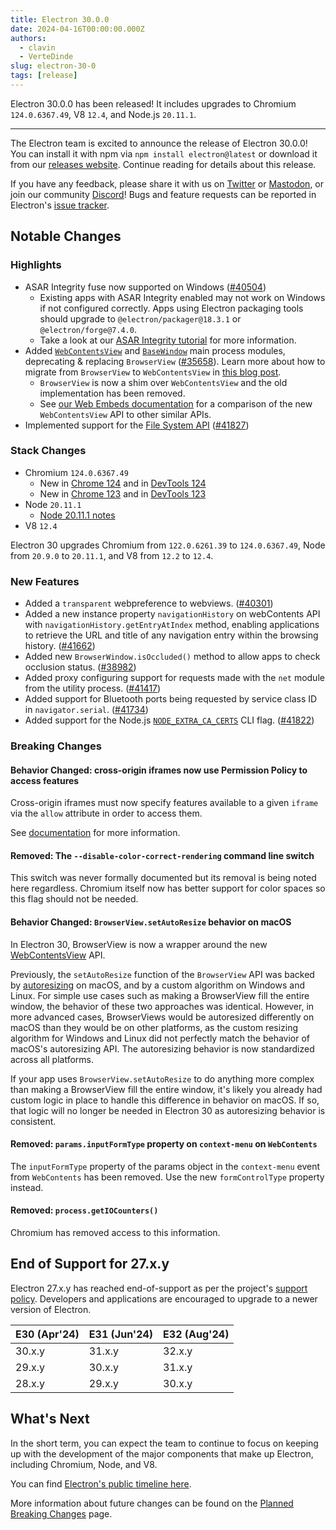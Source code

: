 ```yaml
---
title: Electron 30.0.0
date: 2024-04-16T00:00:00.000Z
authors:
  - clavin
  - VerteDinde
slug: electron-30-0
tags: [release]
---
```


Electron 30.0.0 has been released! It includes upgrades to Chromium `124.0.6367.49`, V8 `12.4`, and Node.js `20.11.1`.

---

The Electron team is excited to announce the release of Electron 30.0.0! You can install it with npm via `npm install electron@latest` or download it from our [releases website](https://releases.electronjs.org/releases/stable). Continue reading for details about this release.

If you have any feedback, please share it with us on [Twitter](https://twitter.com/electronjs) or [Mastodon](https://social.lfx.dev/@electronjs), or join our community [Discord](https://discord.com/invite/electronjs)! Bugs and feature requests can be reported in Electron's [issue tracker](https://github.com/electron/electron/issues).

## Notable Changes

### Highlights

- ASAR Integrity fuse now supported on Windows ([#40504](https://github.com/electron/electron/pull/40504))
  - Existing apps with ASAR Integrity enabled may not work on Windows if not configured correctly. Apps using Electron packaging tools should upgrade to `@electron/packager@18.3.1` or `@electron/forge@7.4.0`.
  - Take a look at our [ASAR Integrity tutorial](https://www.electronjs.org/docs/latest/tutorial/asar-integrity) for more information.
- Added [`WebContentsView`](https://www.electronjs.org/docs/latest/api/web-contents-view) and [`BaseWindow`](https://www.electronjs.org/docs/latest/api/base-window) main process modules, deprecating & replacing `BrowserView` ([#35658](https://github.com/electron/electron/pull/35658)). Learn more about how to migrate from `BrowserView` to `WebContentsView` in [this blog post](https://www.electronjs.org/blog/migrate-to-webcontentsview).
  - `BrowserView` is now a shim over `WebContentsView` and the old implementation has been removed.
  - See [our Web Embeds documentation](https://www.electronjs.org/docs/latest/tutorial/web-embeds) for a comparison of the new `WebContentsView` API to other similar APIs.
- Implemented support for the [File System API](https://developer.mozilla.org/en-US/docs/Web/API/File_System_API) ([#41827](https://github.com/electron/electron/commit/cf1087badd437906f280373decb923733a8523e6))

### Stack Changes

- Chromium `124.0.6367.49`
  - New in [Chrome 124](https://developer.chrome.com/blog/new-in-chrome-124/) and in [DevTools 124](https://developer.chrome.com/blog/new-in-devtools-124/)
  - New in [Chrome 123](https://developer.chrome.com/blog/new-in-chrome-123/) and in [DevTools 123](https://developer.chrome.com/blog/new-in-devtools-123/)
- Node `20.11.1`
  - [Node 20.11.1 notes](https://nodejs.org/en/blog/release/v20.11.1/)
- V8 `12.4`

Electron 30 upgrades Chromium from `122.0.6261.39` to `124.0.6367.49`, Node from `20.9.0` to `20.11.1`, and V8 from `12.2` to `12.4`.

### New Features

- Added a `transparent` webpreference to webviews. ([#40301](https://github.com/electron/electron/pull/40301))
- Added a new instance property `navigationHistory` on webContents API with `navigationHistory.getEntryAtIndex` method, enabling applications to retrieve the URL and title of any navigation entry within the browsing history. ([#41662](https://github.com/electron/electron/pull/41662))
- Added new `BrowserWindow.isOccluded()` method to allow apps to check occlusion status. ([#38982](https://github.com/electron/electron/pull/38982))
- Added proxy configuring support for requests made with the `net` module from the utility process. ([#41417](https://github.com/electron/electron/pull/41417))
- Added support for Bluetooth ports being requested by service class ID in `navigator.serial`. ([#41734](https://github.com/electron/electron/pull/41734))
- Added support for the Node.js [`NODE_EXTRA_CA_CERTS`](https://nodejs.org/api/cli.html#node_extra_ca_certsfile) CLI flag. ([#41822](https://github.com/electron/electron/pull/41822))

### Breaking Changes

#### Behavior Changed: cross-origin iframes now use Permission Policy to access features

Cross-origin iframes must now specify features available to a given `iframe` via the `allow`
attribute in order to access them.

See [documentation](https://developer.mozilla.org/en-US/docs/Web/HTML/Element/iframe#allow) for
more information.

#### Removed: The `--disable-color-correct-rendering` command line switch

This switch was never formally documented but its removal is being noted here regardless. Chromium itself now has better support for color spaces so this flag should not be needed.

#### Behavior Changed: `BrowserView.setAutoResize` behavior on macOS

In Electron 30, BrowserView is now a wrapper around the new [WebContentsView](https://www.electronjs.org/docs/latest/api/web-contents-view) API.

Previously, the `setAutoResize` function of the `BrowserView` API was backed by [autoresizing](https://developer.apple.com/documentation/appkit/nsview/1483281-autoresizingmask?language=objc) on macOS, and by a custom algorithm on Windows and Linux.
For simple use cases such as making a BrowserView fill the entire window, the behavior of these two approaches was identical.
However, in more advanced cases, BrowserViews would be autoresized differently on macOS than they would be on other platforms, as the custom resizing algorithm for Windows and Linux did not perfectly match the behavior of macOS's autoresizing API.
The autoresizing behavior is now standardized across all platforms.

If your app uses `BrowserView.setAutoResize` to do anything more complex than making a BrowserView fill the entire window, it's likely you already had custom logic in place to handle this difference in behavior on macOS.
If so, that logic will no longer be needed in Electron 30 as autoresizing behavior is consistent.

#### Removed: `params.inputFormType` property on `context-menu` on `WebContents`

The `inputFormType` property of the params object in the `context-menu`
event from `WebContents` has been removed. Use the new `formControlType`
property instead.

#### Removed: `process.getIOCounters()`

Chromium has removed access to this information.

## End of Support for 27.x.y

Electron 27.x.y has reached end-of-support as per the project's [support policy](https://www.electronjs.org/docs/latest/tutorial/electron-timelines#version-support-policy). Developers and applications are encouraged to upgrade to a newer version of Electron.

| E30 (Apr'24) | E31 (Jun'24) | E32 (Aug'24) |
| ------------ | ------------ | ------------ |
| 30.x.y       | 31.x.y       | 32.x.y       |
| 29.x.y       | 30.x.y       | 31.x.y       |
| 28.x.y       | 29.x.y       | 30.x.y       |

## What's Next

In the short term, you can expect the team to continue to focus on keeping up with the development of the major components that make up Electron, including Chromium, Node, and V8.

You can find [Electron's public timeline here](https://www.electronjs.org/docs/latest/tutorial/electron-timelines).

More information about future changes can be found on the [Planned Breaking Changes](https://github.com/electron/electron/blob/main/docs/breaking-changes.md) page.
